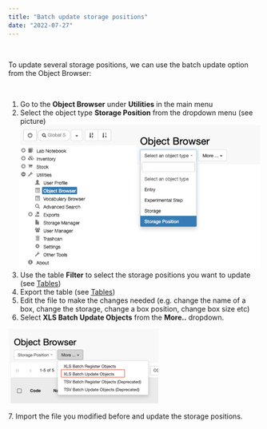 ```yaml
---
title: "Batch update storage positions"
date: "2022-07-27"
---
```


 

To update several storage positions, we can use the batch update option from the Object Browser:

 

1. Go to the **Object Browser** under **Utilities** in the main menu
2. Select the object type **Storage Position** from the dropdown menu (see picture) ![](images/object-browser-storage-position.png)
3. Use the table **Filter** to select the storage positions you want to update (see [Tables](https://openbis.ch/index.php/docs/user-documentation/additional-functionalities/tables/))
4. Export the table (see [Tables](https://openbis.ch/index.php/docs/user-documentation/additional-functionalities/tables/))
5. Edit the file to make the changes needed (e.g. change the name of a box, change the storage, change a box position, change box size etc)
6. Select **XLS Batch Update Objects** from the **More..** dropdown.

![](images/XLS-update-storage-positions-300x150.png)

7\. Import the file you modified before and update the storage positions.

